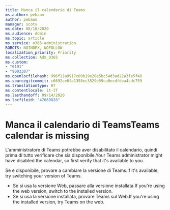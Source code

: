 ```yaml
---
title: Manca il calendario di Teams
ms.author: pebaum
author: pebaum
manager: scotv
ms.date: 08/18/2020
ms.audience: Admin
ms.topic: article
ms.service: o365-administration
ROBOTS: NOINDEX, NOFOLLOW
localization_priority: Priority
ms.collection: Adm_O365
ms.custom:
- "6191"
- "9003307"
ms.openlocfilehash: 996f11a9917c09b19e20e5bc54d3ad22a3fe5f48
ms.sourcegitcommit: c6692ce0fa1358ec3529e59ca0ecdfdea4cdc759
ms.translationtype: HT
ms.contentlocale: it-IT
ms.lasthandoff: 09/14/2020
ms.locfileid: "47669828"
---
```

# <a name="teams-calendar-is-missing"></a><span data-ttu-id="762db-102">Manca il calendario di Teams</span><span class="sxs-lookup"><span data-stu-id="762db-102">Teams calendar is missing</span></span>

<span data-ttu-id="762db-103">L'amministratore di Teams potrebbe aver disabilitato il calendario, quindi prima di tutto verificare che sia disponibile.</span><span class="sxs-lookup"><span data-stu-id="762db-103">Your Teams administrator might have disabled the calendar, so first verify that it's available to you.</span></span>

<span data-ttu-id="762db-104">Se è disponibile, provare a cambiare la versione di Teams.</span><span class="sxs-lookup"><span data-stu-id="762db-104">If it's available, try switching your version of Teams.</span></span>

- <span data-ttu-id="762db-105">Se si usa la versione Web, passare alla versione installata.</span><span class="sxs-lookup"><span data-stu-id="762db-105">If you're using the web version, switch to the installed version.</span></span>
- <span data-ttu-id="762db-106">Se si usa la versione installata, provare Teams sul Web.</span><span class="sxs-lookup"><span data-stu-id="762db-106">If you're using the installed version, try Teams on the web.</span></span>